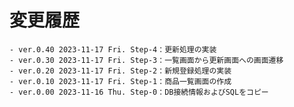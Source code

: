 # 変更履歴

	- ver.0.40 2023-11-17 Fri. Step-4：更新処理の実装
	- ver.0.30 2023-11-17 Fri. Step-3：一覧画面から更新画面への画面遷移
	- ver.0.20 2023-11-17 Fri. Step-2：新規登録処理の実装
	- ver.0.10 2023-11-17 Fri. Step-1：商品一覧画面の作成
	- ver.0.00 2023-11-16 Thu. Step-0：DB接続情報およびSQLをコピー
